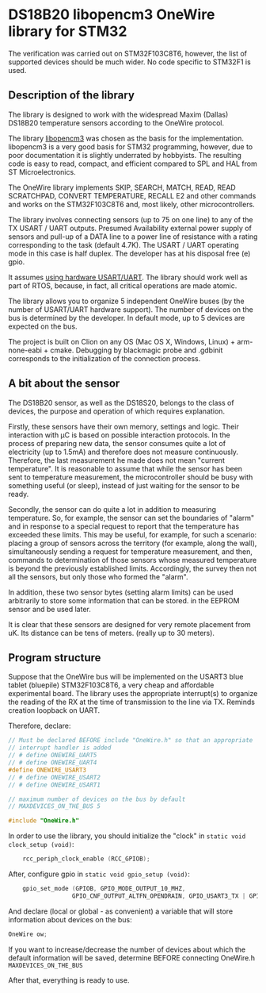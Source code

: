 # DS18B20 libopencm3 OneWire library for STM32

The verification was carried out on STM32F103C8T6, however, the list of
supported devices should be much wider. No code specific to
STM32F1 is used.

## Description of the library

The library is designed to work with the widespread Maxim (Dallas) DS18B20
temperature sensors according to the OneWire protocol.

The library [libopencm3] was chosen as the basis for the implementation.
libopencm3 is a very good basis for STM32 programming, however, due to poor
documentation it is slightly underrated by hobbyists. The resulting code is
easy to read, compact, and efficient compared to SPL and HAL from ST
Microelectronics.

The OneWire library implements SKIP, SEARCH, MATCH, READ, READ SCRATCHPAD,
CONVERT TEMPERATURE, RECALL E2 and other commands and works on the
STM32F103C8T6 and, most likely, other microcontrollers.

The library involves connecting sensors (up to 75 on one line) to any of the TX
USART / UART outputs. Presumed Availability external power supply of sensors
and pull-up of a DATA line to a power line of resistance with a rating
corresponding to the task (default 4.7K). The USART / UART operating mode in
this case is half duplex. The developer has at his disposal free (e) gpio.

It assumes [using hardware USART/UART]. The library should work well as part
of RTOS, because, in fact, all critical operations are made atomic.

The library allows you to organize 5 independent OneWire buses (by the number
of USART/UART hardware support). The number of devices on the bus is
determined by the developer. In default mode, up to 5 devices are expected on
the bus.

The project is built on Clion on any OS (Mac OS X, Windows, Linux) +
arm-none-eabi + cmake. Debugging by blackmagic probe and .gdbinit corresponds
to the initialization of the connection process.

## A bit about the sensor

The DS18B20 sensor, as well as the DS18S20, belongs to the class of devices,
the purpose and operation of which requires explanation.

Firstly, these sensors have their own memory, settings and logic. Their
interaction with µC is based on possible interaction protocols.  In the process
of preparing new data, the sensor consumes quite a lot of electricity (up to
1.5mA) and therefore does not measure continuously.  Therefore, the last
measurement he made does not mean "current temperature". It is reasonable to
assume that while the sensor has been sent to temperature measurement, the
microcontroller should be busy with something useful (or sleep), instead of
just waiting for the sensor to be ready.

Secondly, the sensor can do quite a lot in addition to measuring temperature.
So, for example, the sensor can set the boundaries of "alarm" and in response
to a special request to report that the temperature has exceeded these limits.
This may be useful, for example, for such a scenario: placing a group of
sensors across the territory (for example, along the wall), simultaneously
sending a request for temperature measurement, and then, commands to
determination of those sensors whose measured temperature is beyond the
previously established limits. Accordingly, the survey then not all the
sensors, but only those who formed the "alarm".

In addition, these two sensor bytes (setting alarm limits) can be used
arbitrarily to store some information that can be stored.  in the EEPROM sensor
and be used later.

It is clear that these sensors are designed for very remote placement from uK.
Its distance can be tens of meters.  (really up to 30 meters).


## Program structure

Suppose that the OneWire bus will be implemented on the USART3 blue tablet
(bluepile) STM32F103C8T6, a very cheap and affordable experimental
board.  The library uses the appropriate interrupt(s) to organize the reading
of the RX at the time of transmission to the line via TX. Reminds creation
loopback on UART.

Therefore, declare:

```C
// Must be declared BEFORE include "OneWire.h" so that an appropriate
// interrupt handler is added
// # define ONEWIRE_UART5
// # define ONEWIRE_UART4
#define ONEWIRE_USART3
// # define ONEWIRE_USART2
// # define ONEWIRE_USART1

// maximum number of devices on the bus by default
// MAXDEVICES_ON_THE_BUS 5

#include "OneWire.h"
```

In order to use the library, you should initialize the "clock" in `static void
clock_setup (void)`:

```C
    rcc_periph_clock_enable (RCC_GPIOB);
```

After, configure gpio in `static void gpio_setup (void)`:

```C
    gpio_set_mode (GPIOB, GPIO_MODE_OUTPUT_10_MHZ,
                  GPIO_CNF_OUTPUT_ALTFN_OPENDRAIN, GPIO_USART3_TX | GPIO_USART3_RX);

```

And declare (local or global - as convenient) a variable that will store
information about devices on the bus:

```C
OneWire ow;
```

If you want to increase/decrease the number of devices about which the default
information will be saved, determine BEFORE connecting OneWire.h
`MAXDEVICES_ON_THE_BUS`

After that, everything is ready to use.

[libopencm3]: https://libopencm3.github.io/
[using hardware USART/UART]: https://www.maximintegrated.com/en/app-notes/index.mvp/id/214
